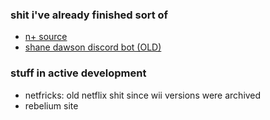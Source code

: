 ### shit i've already finished sort of 
- [n+ source](https://github.com/frickinfire/nplus)
- [shane dawson discord bot (OLD)](https://github.com/frickinfire/shane)
### stuff in active development
- netfricks: old netflix shit since wii versions were archived
- rebelium site 



<!--
**frickinfire/frickinfire** is a ✨ _special_ ✨ repository because its `README.md` (this file) appears on your GitHub profile.

Here are some ideas to get you started:

- 🔭 I’m currently working on ...
- 🌱 I’m currently learning ...
- 👯 I’m looking to collaborate on ...
- 🤔 I’m looking for help with ...
- 💬 Ask me about ...
- 📫 How to reach me: ...
- 😄 Pronouns: ...
- ⚡ Fun fact: ...
-->
